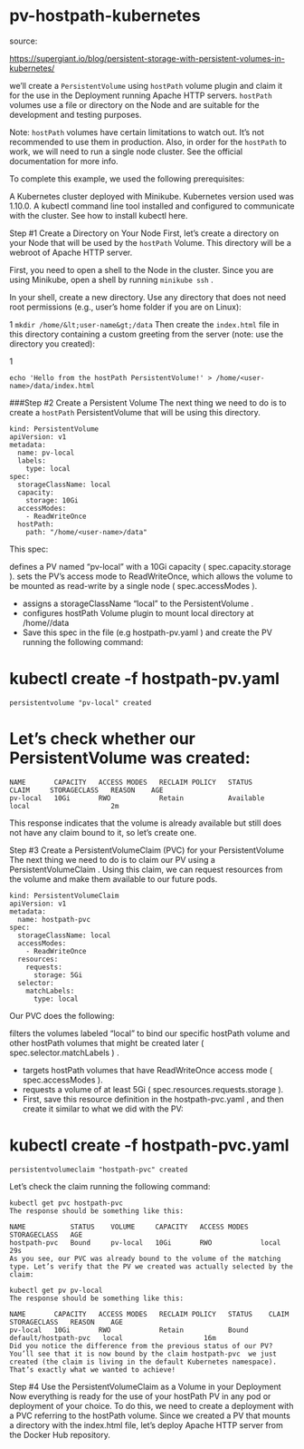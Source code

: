 # pv-hostpath-kubernetes
source: 

https://supergiant.io/blog/persistent-storage-with-persistent-volumes-in-kubernetes/

we’ll create a `PersistentVolume`  using `hostPath`  volume plugin and claim it for the use in the Deployment running Apache HTTP servers. `hostPath`  volumes use a file or directory on the Node and are suitable for the development and testing purposes.

Note: `hostPath`  volumes have certain limitations to watch out. It’s not recommended to use them in production. Also, in order for the `hostPath`  to work, we will need to run a single node cluster.  See the official documentation for more info.

To complete this example, we used the following prerequisites:

A Kubernetes cluster deployed with Minikube. Kubernetes version used was 1.10.0.
A kubectl command line tool installed and configured to communicate with the cluster. See how to install kubectl here.

Step #1 Create a Directory on Your Node
First, let’s create a directory on your Node that will be used by the `hostPath`  Volume. This directory will be a webroot of Apache HTTP server.

First, you need to open a shell to the Node in the cluster. Since you are using Minikube, open a shell by running `minikube ssh` .

In your shell, create a new directory. Use any directory that does not need root permissions (e.g., user’s home folder if you are on Linux):

1
`mkdir /home/&lt;user-name&gt;/data`
Then create the `index.html`  file in this directory containing a custom greeting from the server (note: use the directory you created):

1

`echo 'Hello from the hostPath PersistentVolume!' > /home/<user-name>/data/index.html`

###Step #2 Create a Persistent Volume
The next thing we need to do is to create a `hostPath`  PersistentVolume  that will be using this directory.
```
kind: PersistentVolume
apiVersion: v1
metadata:
  name: pv-local
  labels:
    type: local
spec:
  storageClassName: local
  capacity:
    storage: 10Gi
  accessModes:
    - ReadWriteOnce
  hostPath:
    path: "/home/<user-name>/data"
```

This spec:

defines a PV named “pv-local” with a 10Gi capacity ( spec.capacity.storage ).
sets the PV’s access mode to ReadWriteOnce, which allows the volume to be mounted as read-write by a single node ( spec.accessModes ).
- assigns a storageClassName  “local” to the PersistentVolume .
- configures hostPath  Volume plugin to mount local directory at /home/<user-name>/data
- Save this spec in the file (e.g hostpath-pv.yaml ) and create the PV running the following command:

# kubectl create -f hostpath-pv.yaml
`persistentvolume "pv-local" created`
# Let’s check whether our PersistentVolume was created:
```
NAME       CAPACITY   ACCESS MODES   RECLAIM POLICY   STATUS      CLAIM     STORAGECLASS   REASON    AGE
pv-local   10Gi       RWO            Retain           Available             local                    2m
```
This response indicates that the  volume is already available but still does not have any claim bound to it, so let’s create one.

Step #3 Create a PersistentVolumeClaim (PVC) for your PersistentVolume
The next thing we need to do is to claim our PV using a PersistentVolumeClaim . Using this claim, we can request resources from the volume and make them available to our future pods.
```
kind: PersistentVolumeClaim
apiVersion: v1
metadata:
  name: hostpath-pvc
spec:
  storageClassName: local
  accessModes:
    - ReadWriteOnce
  resources:
    requests:
      storage: 5Gi
  selector:
    matchLabels:
      type: local
```
Our PVC does the following:

filters the volumes labeled “local” to bind our specific hostPath  volume and other hostPath  volumes that might be created later ( spec.selector.matchLabels ) .
- targets hostPath  volumes that have ReadWriteOnce  access mode ( spec.accessModes ).
- requests a volume of at least 5Gi ( spec.resources.requests.storage ).
- First, save this resource definition in the hostpath-pvc.yaml , and then create it similar to what we did with the PV:
# kubectl create -f hostpath-pvc.yaml 
`persistentvolumeclaim "hostpath-pvc" created`

Let’s check the claim running the following command:
```
kubectl get pvc hostpath-pvc
The response should be something like this:

NAME           STATUS    VOLUME     CAPACITY   ACCESS MODES   STORAGECLASS   AGE
hostpath-pvc   Bound     pv-local   10Gi       RWO            local          29s
As you see, our PVC was already bound to the volume of the matching type. Let’s verify that the PV we created was actually selected by the claim:

kubectl get pv pv-local
The response should be something like this:

NAME       CAPACITY   ACCESS MODES   RECLAIM POLICY   STATUS    CLAIM                  STORAGECLASS   REASON    AGE
pv-local   10Gi       RWO            Retain           Bound     default/hostpath-pvc   local                    16m
Did you notice the difference from the previous status of our PV? You’ll see that it is now bound by the claim hostpath-pvc  we just created (the claim is living in the default Kubernetes namespace). That’s exactly what we wanted to achieve!
```
Step #4 Use the PersistentVolumeClaim as a Volume in your Deployment
Now everything is ready for the use of your hostPath  PV in any pod or deployment of your choice. To do this, we need to create a deployment with a PVC referring to the hostPath  volume. Since we created a PV that mounts a directory with the index.html  file, let’s deploy Apache HTTP server from the Docker Hub repository.





